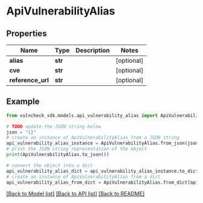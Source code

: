 # ApiVulnerabilityAlias


## Properties

Name | Type | Description | Notes
------------ | ------------- | ------------- | -------------
**alias** | **str** |  | [optional] 
**cve** | **str** |  | [optional] 
**reference_url** | **str** |  | [optional] 

## Example

```python
from vulncheck_sdk.models.api_vulnerability_alias import ApiVulnerabilityAlias

# TODO update the JSON string below
json = "{}"
# create an instance of ApiVulnerabilityAlias from a JSON string
api_vulnerability_alias_instance = ApiVulnerabilityAlias.from_json(json)
# print the JSON string representation of the object
print(ApiVulnerabilityAlias.to_json())

# convert the object into a dict
api_vulnerability_alias_dict = api_vulnerability_alias_instance.to_dict()
# create an instance of ApiVulnerabilityAlias from a dict
api_vulnerability_alias_from_dict = ApiVulnerabilityAlias.from_dict(api_vulnerability_alias_dict)
```
[[Back to Model list]](../README.md#documentation-for-models) [[Back to API list]](../README.md#documentation-for-api-endpoints) [[Back to README]](../README.md)


